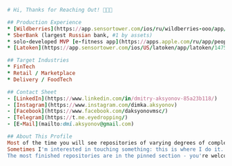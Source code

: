 ```ruby
# Hi, Thanks for Reaching Out! 🙂👋🏻

## Production Experience
* [Wildberries](https://app.sensortower.com/ios/ru/wildberries-ooo/app/wildberries/597880187/overview) (one of the largest Russian marketplaces)
* SberBank (largest Russian bank, #1 by assets)
* solo-developed MVP [e-fitness app](https://apps.apple.com/ru/app/people-club/id1538601319) (published)
* [Latoken](https://app.sensortower.com/ios/US/latoken/app/latoken/1475744349/overview) (crypto exchange)

## Target Industries
* FinTech
* Retail / Marketplace
* Delivery / FoodTech

## Contact Sheet
- [LinkedIn](https://www.linkedin.com/in/dmitry-aksyonov-85a23b118/)   
- [Instagram](https://www.instagram.com/dimka.aksyonov)
- [Facebook](https://www.facebook.com/daksyonovmsc/)
- [Telegram](https://t.me.eyedropping/)
- [E-Mail](mailto:dmi.aksyonov@gmail.com)

## About This Profile
Most of the time you will see repositories of varying degrees of completeness here. 
Sometimes I'm interested in touching something: this is where I do it. 
The most finished repositories are in the pinned section - you're welcome to have a look.
```

<!--
**daksyonov/daksyonov** is a ✨ _special_ ✨ repository because its `README.md` (this file) appears on your GitHub profile.

Here are some ideas to get you started:

- 🔭 I’m currently working on ...
- 🌱 I’m currently learning ...
- 👯 I’m looking to collaborate on ...
- 🤔 I’m looking for help with ...
- 💬 Ask me about ...
- 📫 How to reach me: ...
- 😄 Pronouns: ...
- ⚡ Fun fact: ...
-->
